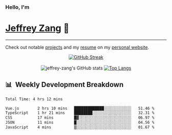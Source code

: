 
### Hello, I'm 
# [Jeffrey Zang](https://www.linkedin.com/in/jeffreyzang/) 🦀

---

Check out notable [projects](https://jeffz.dev/projects) and my [resume](https://jeffz.dev/resume) on my [personal website](https://jeffz.dev/).

<div align = 'center'>

[![GitHub Streak](https://github-readme-streak-stats.herokuapp.com/?user=jeffrey-zang&theme=tokyonight)](https://git.io/streak-stats)
<br></br>
![jeffrey-zang's GitHub stats](https://github-readme-stats.vercel.app/api?username=jeffrey-zang&show_icons=true&theme=tokyonight&hide_rank=true&hide=stars) 
[![Top Langs](https://github-readme-stats.vercel.app/api/top-langs/?username=jeffrey-zang&hide=ShaderLab,HLSL&layout=compact&theme=tokyonight)](https://github.com/anuraghazra/github-readme-stats)

</div>

## 📊 &nbsp;Weekly Development Breakdown
<!--START_SECTION:waka-->

```txt
Total Time: 4 hrs 12 mins

Vue.js        2 hrs 10 mins   █████████████░░░░░░░░░░░░   51.46 %
TypeScript    1 hr 21 mins    ████████░░░░░░░░░░░░░░░░░   32.31 %
CSS           17 mins         █▓░░░░░░░░░░░░░░░░░░░░░░░   06.97 %
JSON          11 mins         █░░░░░░░░░░░░░░░░░░░░░░░░   04.56 %
JavaScript    4 mins          ▒░░░░░░░░░░░░░░░░░░░░░░░░   01.67 %
```

<!--END_SECTION:waka-->

